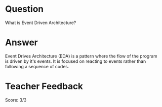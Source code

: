# Question
What is Event Driven Architecture?

# Answer
Event Drives Architecture (EDA) is a pattern where the flow of the program is driven by it's events. It is focused on reacting to events rather than following a sequence of codes.

# Teacher Feedback
Score: 3/3